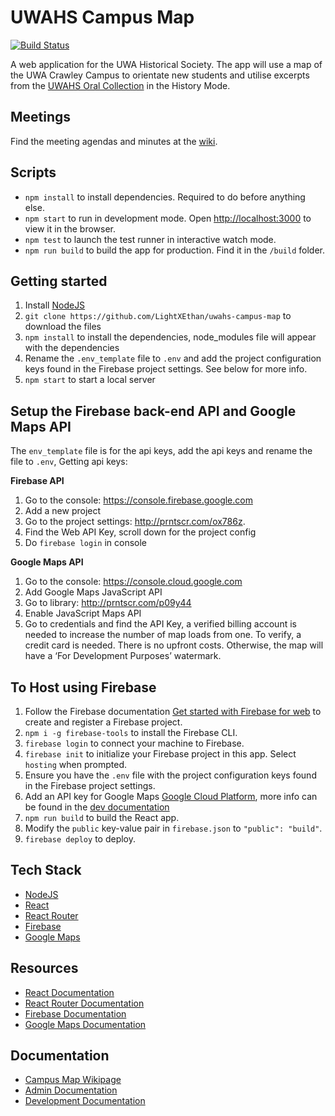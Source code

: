 
# UWAHS Campus Map

[![Build Status](https://dev.azure.com/UWA-map-app/UWAHS%20Map%20App/_apis/build/status/LightXEthan.uwahs-campus-map?branchName=master)](https://dev.azure.com/UWA-map-app/UWAHS%20Map%20App/_build/latest?definitionId=1&branchName=master)

A web application for the UWA Historical Society. The app will use a map of the UWA Crawley Campus to orientate new students and utilise excerpts from the [UWAHS Oral Collection](https://www.web.uwa.edu.au/uwahs/oral-histories) in the History Mode.

## Meetings
Find the meeting agendas and minutes at the [wiki](https://github.com/LightXEthan/uwahs-campus-map/wiki).

## Scripts
- `npm install` to install dependencies. Required to do before anything else.
- `npm start` to run in development mode. Open [http://localhost:3000](http:localhost:3000) to view it in the browser.
- `npm test` to launch the test runner in interactive watch mode.
- `npm run build` to build the app for production. Find it in the `/build` folder.

## Getting started
1. Install [NodeJS](https://nodejs.org/)
2. `git clone https://github.com/LightXEthan/uwahs-campus-map` to download the files
3. `npm install` to install the dependencies, node_modules file will appear with the dependencies
4. Rename the `.env_template` file to `.env` and add the project configuration keys found in the Firebase project settings. See below for more info.
5. `npm start` to start a local server

## Setup the Firebase back-end API and Google Maps API ##
The `env_template` file is for the api keys, add the api keys and rename the file to `.env`, Getting api keys:

**Firebase API**
1. Go to the console: https://console.firebase.google.com
2. Add a new project
3. Go to the project settings: http://prntscr.com/ox786z.
4. Find the Web API Key, scroll down for the project config
5. Do `firebase login` in console

**Google Maps API**
1. Go to the console: https://console.cloud.google.com
2. Add Google Maps JavaScript API
3. Go to library: http://prntscr.com/p09y44
4. Enable JavaScript Maps API
5. Go to credentials and find the API Key, a verified billing account is needed to increase the number of map loads from one. To verify, a credit card is needed. There is no upfront costs. Otherwise, the map will have a ‘For Development Purposes’ watermark.

## To Host using Firebase

1. Follow the Firebase documentation [Get started with Firebase for web](https://firebase.google.com/docs/web/setup) to create and register a Firebase project.
2. `npm i -g firebase-tools`  to install the Firebase CLI.
3. `firebase login` to connect your machine to Firebase.
4. `firebase init` to initialize your Firebase project in this app. Select `hosting` when prompted.
5. Ensure you have the `.env` file with the project configuration keys found in the Firebase project settings.
6. Add an API key for Google Maps [Google Cloud Platform](https://console.cloud.google.com/google/maps-apis/), more info can be found in the [dev documentation](https://docs.google.com/document/d/1KBm7-WoN9Ej_YCd167hBMFTxSYeOZo-kPdkqS3dOfWc)
7. `npm run build` to build the React app.
8. Modify the `public` key-value pair in `firebase.json` to `"public": "build"`.
9. `firebase deploy` to deploy.

## Tech Stack

- [NodeJS](https://nodejs.org/)
- [React](https://reactjs.org/)
- [React Router](https://reacttraining.com/react-router/web/)
- [Firebase](https://firebase.google.com)
- [Google Maps](https://cloud.google.com/maps-platform/maps/)

## Resources

- [React Documentation](https://reactjs.org/docs/hello-world.html)
- [React Router Documentation](https://reacttraining.com/react-router/web/)
- [Firebase Documentation](https://firebase.google.com/docs)
- [Google Maps Documentation](https://developers.google.com/maps/documentation/javascript/tutorial)

## Documentation
- [Campus Map Wikipage](https://github.com/LightXEthan/uwahs-campus-map/wiki)
- [Admin Documentation](https://github.com/LightXEthan/uwahs-campus-map/wiki/Admin-Documentation)
- [Development Documentation](https://github.com/LightXEthan/uwahs-campus-map/wiki/Development-Documentation)